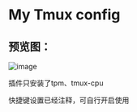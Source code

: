 # My Tmux config
## 预览图：
![image](https://github.com/Jysume/tmux-config/assets/148839950/6dc84a52-0c5f-40f2-88b6-740de683076a)

插件只安装了tpm、tmux-cpu

快捷键设置已经注释，可自行开启使用

